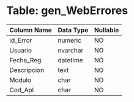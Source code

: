 # Table: gen_WebErrores

| Column Name | Data Type | Nullable |
|-------------|-----------|----------|
| id_Error | numeric | NO |
| Usuario | nvarchar | NO |
| Fecha_Reg | datetime | NO |
| Descripcion | text | NO |
| Modulo | char | NO |
| Cod_Apl | char | NO |
